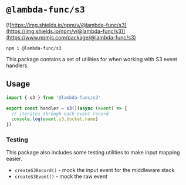 # `@lambda-func/s3`

[![https://img.shields.io/npm/v/@lambda-func/s3](https://img.shields.io/npm/v/@lambda-func/s3)](https://www.npmjs.com/package/@lambda-func/s3)

```shell
npm i @lambda-func/s3
```

This package contains a set of utilities for when working with S3 event handlers.

## Usage

```typescript
import { s3 } from '@lambda-func/s3'

export const handler = s3()(async (event) => {
  // iterates through each event record
  console.log(event.s3.bucket.name)
})
```

### Testing

This package also includes some testing utilities to make input mapping easier.

- `createS3Record()` - mock the input event for the middleware stack
- `createS3Event()` - mock the raw event
